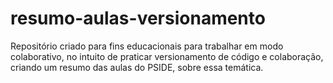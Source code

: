 # resumo-aulas-versionamento
Repositório criado para fins educacionais para trabalhar em modo colaborativo, no intuito de praticar versionamento de código e colaboração, criando um resumo das aulas do PSIDE, sobre essa temática.
